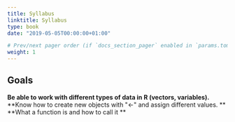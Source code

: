 ```yaml
---
title: Syllabus
linktitle: Syllabus
type: book
date: "2019-05-05T00:00:00+01:00"

# Prev/next pager order (if `docs_section_pager` enabled in `params.toml`)
weight: 1
---
```


## Goals

**Be able to work with different types of data in R (vectors, variables).**
**Know how to create new objects with "<-" and assign different values. **
**What a function is and how to call it **

